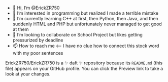 - 👋 Hi, I’m @ErickZR750
- 👀 I’m interested in programming but realized I made a terrible mistake
- 🌱 I’m currently learning C++ at first, then Python, then Java, and then suddenly HTML and PHP but unfortunately never managed to get good at them
- 💞️ I’m looking to collaborate on School Project but likes getting pressurized by deadline
- 📫 How to reach me <-- I have no clue how to connect this stock word with my poor sentences


ErickZR750/ErickZR750 is a ✨ daft ✨ repository because its `README.md` (this file) appears on your GitHub profile. You can click the Preview link to take a look at your changes.

